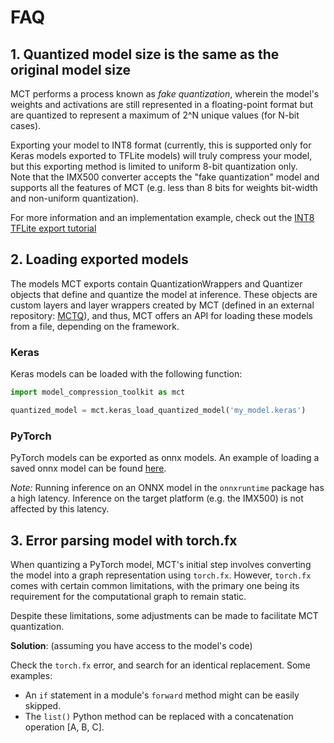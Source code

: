 # FAQ

## 1. Quantized model size is the same as the original model size

MCT performs a process known as *fake quantization*, wherein the model's weights and activations are still represented in a floating-point
format but are quantized to represent a maximum of 2^N unique values (for N-bit cases).

Exporting your model to INT8 format (currently, this is supported only for Keras models exported to TFLite models) will truly compress your model,
but this exporting method is limited to uniform 8-bit quantization only.  
Note that the IMX500 converter accepts the "fake quantization" model and supports all the features of MCT (e.g. less than 8 bits for weights bit-width and non-uniform quantization).
 
For more information and an implementation example, check out the [INT8 TFLite export tutorial](https://github.com/sony/model_optimization/blob/main/tutorials/notebooks/keras/export/example_keras_export.ipynb)


## 2. Loading exported models

The models MCT exports contain QuantizationWrappers and Quantizer objects that define and quantize the model at inference.
These objects are custom layers and layer wrappers created by MCT (defined in an external repository: [MCTQ](https://github.com/sony/mct_quantizers)), 
and thus, MCT offers an API for loading these models from a file, depending on the framework.

### Keras

Keras models can be loaded with the following function:
```python
import model_compression_toolkit as mct

quantized_model = mct.keras_load_quantized_model('my_model.keras')
```

### PyTorch

PyTorch models can be exported as onnx models. An example of loading a saved onnx model can be found [here](https://sony.github.io/model_optimization/api/api_docs/modules/exporter.html#use-exported-model-for-inference).

*Note:* Running inference on an ONNX model in the `onnxruntime` package has a high latency.
Inference on the target platform (e.g. the IMX500) is not affected by this latency.


## 3. Error parsing model with torch.fx

When quantizing a PyTorch model, MCT's initial step involves converting the model into a graph representation using `torch.fx`.
However, `torch.fx` comes with certain common limitations, with the primary one being its requirement for the computational graph to remain static.

Despite these limitations, some adjustments can be made to facilitate MCT quantization.

**Solution**: (assuming you have access to the model's code)

Check the `torch.fx` error, and search for an identical replacement. Some examples:
* An `if` statement in a module's `forward` method might can be easily skipped.
* The `list()` Python method can be replaced with a concatenation operation [A, B, C].
